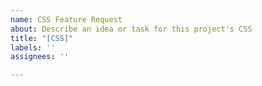 ```yaml
---
name: CSS Feature Request
about: Describe an idea or task for this project's CSS
title: "[CSS]"
labels: ''
assignees: ''

---
```



